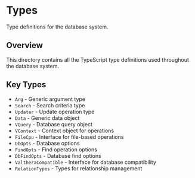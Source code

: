 # Types

Type definitions for the database system.

## Overview

This directory contains all the TypeScript type definitions used throughout the database system.

## Key Types

- `Arg` - Generic argument type
- `Search` - Search criteria type
- `Updater` - Update operation type
- `Data` - Generic data object
- `VQuery` - Database query object
- `VContext` - Context object for operations
- `FileCpu` - Interface for file-based operations
- `DbOpts` - Database options
- `FindOpts` - Find operation options
- `DbFindOpts` - Database find options
- `ValtheraCompatible` - Interface for database compatibility
- `RelationTypes` - Types for relationship management